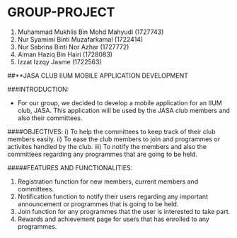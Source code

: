 # GROUP-PROJECT

1) Muhammad Mukhlis Bin Mohd Mahyudi (1727743)
2) Nur Syamimi Binti Muzafarkamal (1722414)
3) Nur Sabrina Binti Nor Azhar (1727772)
4) Aiman Haziq Bin Hairi (1728083)
5) Izzat Izzqy Jasme (1722563)

##**JASA CLUB IIUM MOBILE APPLICATION DEVELOPMENT 

###INTRODUCTION:
- For our group, we decided to develop a mobile application for an IIUM club, JASA. This application will be used by the JASA club members and also their committees. 

####OBJECTIVES:
i) To help the committees to keep track of their club members easily.
ii) To ease the club members to join and programmes or activites handled by the club.
iii) To notify the members and also the committees regarding any programmes that are going to be held.

#####FEATURES AND FUNCTIONALITIES: 
1) Registration function for new members, current members and committees.
2) Notification function to notify their users regarding any important announcement or programmes that is going to be held.
3) Join function for any programmes that the user is interested to take part. 
4) Rewards and achievement page for users that has enrolled to any programmes.

